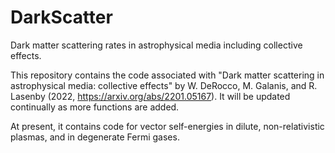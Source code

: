 # DarkScatter
Dark matter scattering rates in astrophysical media including collective effects.


This repository contains the code associated with "Dark matter scattering in astrophysical media: collective effects" by W. DeRocco, M. Galanis, and R. Lasenby (2022, https://arxiv.org/abs/2201.05167). It will be updated continually as more functions are added.

At present, it contains code for vector self-energies in dilute, non-relativistic plasmas, and in degenerate Fermi gases.
